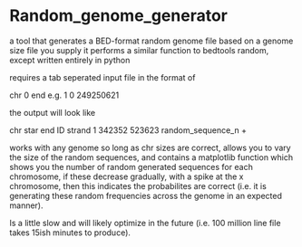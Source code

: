 # Random_genome_generator
a tool that generates a BED-format random genome file based on a genome size file you supply it
performs a similar function to bedtools random, except written entirely in python

requires a tab seperated input file in the format of

chr 0 end
e.g.
1	0	249250621


the output will look like

chr star  end ID  strand
1 342352  523623  random_sequence_n +

works with any genome so long as chr sizes are correct, allows you to vary the size of the random sequences, and contains a matplotlib function which shows you the number of random generated sequences for each chromosome, if these decrease gradually, with a spike at the x chromosome, then this indicates the probabilites are correct (i.e. it is generating these random frequencies across the genome in an expected manner).

Is a little slow and will likely optimize in the future (i.e. 100 million line file takes 15ish minutes to produce). 
